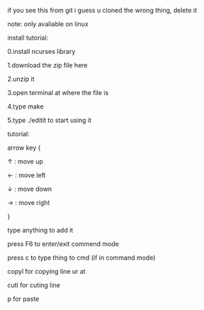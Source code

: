 if you see this from git i guess u cloned the wrong thing, delete it

note: only avaliable on linux

install tutorial:

0.install ncurses library

1.download the zip file here

2.unzip it

3.open terminal at where the file is

4.type make

5.type ./editit to start using it


tutorial:

arrow key {

↑ : move up

← : move left

↓ : move down

→ : move right

}

type anything to add it

press F6 to enter/exit commend mode

press c to type thing to cmd (if in command mode)

copyl for copying line ur at

cutl for cuting line

p for paste
